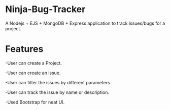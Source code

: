 # Ninja-Bug-Tracker

A Nodejs + EJS + MongoDB + Express application to track issues/bugs for a project.

# Features

-User can create a Project.

-User can create an issue.

-User can filter the issues by different parameters.

-User can track the issue by name or description.

-Used Bootstrap for neat UI.
